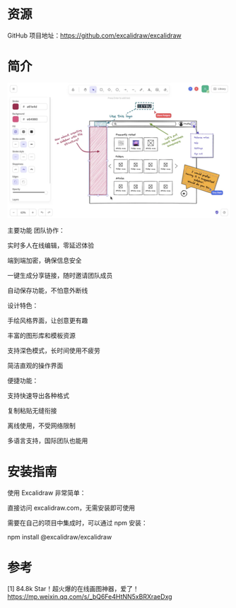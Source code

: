 # 资源

GitHub 项目地址：https://github.com/excalidraw/excalidraw

# 简介

![](.01_开源手绘风_images/绘图样式.png)

主要功能
团队协作：

实时多人在线编辑，零延迟体验

端到端加密，确保信息安全

一键生成分享链接，随时邀请团队成员

自动保存功能，不怕意外断线


设计特色：

手绘风格界面，让创意更有趣

丰富的图形库和模板资源

支持深色模式，长时间使用不疲劳

简洁直观的操作界面

便捷功能：

支持快速导出各种格式

复制粘贴无缝衔接

离线使用，不受网络限制

多语言支持，国际团队也能用


# 安装指南
使用 Excalidraw 非常简单：

直接访问 excalidraw.com，无需安装即可使用

需要在自己的项目中集成时，可以通过 npm 安装：

npm install @excalidraw/excalidraw

# 参考

[1] 84.8k Star！超火爆的在线画图神器，爱了！https://mp.weixin.qq.com/s/_bQ6Fe4HtNN5xBRXraeDxg
